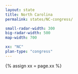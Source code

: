 ```yaml
---
layout: state
title: North Carolina
permalink: states/NC-congress/

small-radar-width: 300
big-radar-width: 500
map-width: 700

xx: "NC"
plan-type: "congress"
---
```


{% assign xx = page.xx %}